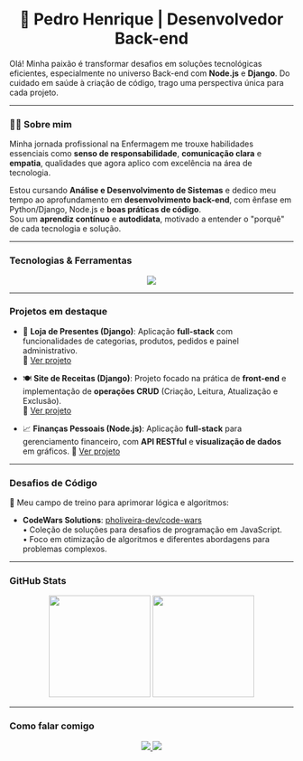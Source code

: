 <h1 align="center">🚀 Pedro Henrique | Desenvolvedor Back-end</h1>

<p>
  Olá! Minha paixão é transformar desafios em soluções tecnológicas eficientes, especialmente no universo Back-end com <strong>Node.js</strong> e <strong>Django</strong>. Do cuidado em saúde à criação de código, trago uma perspectiva única para cada projeto.
</p>

---

### 🧑‍💻 Sobre mim

Minha jornada profissional na Enfermagem me trouxe habilidades essenciais como <strong>senso de responsabilidade</strong>, <strong>comunicação clara</strong> e <strong>empatia</strong>, qualidades que agora aplico com excelência na área de tecnologia.

Estou cursando <strong>Análise e Desenvolvimento de Sistemas</strong> e dedico meu tempo ao aprofundamento em <strong>desenvolvimento back-end</strong>, com ênfase em Python/Django, Node.js e <strong>boas práticas de código</strong>.  
Sou um <strong>aprendiz contínuo</strong> e <strong>autodidata</strong>, motivado a entender o "porquê" de cada tecnologia e solução.

---

### Tecnologias & Ferramentas

<p align="center">
  <a href="https://skillicons.dev">
    <img src="https://skillicons.dev/icons?i=js,nodejs,html,css,python,django,git,github,mysql,vscode"/>
  </a>
</p>

---

### Projetos em destaque

- 🎁 **Loja de Presentes (Django)**: Aplicação **full-stack** com funcionalidades de categorias, produtos, pedidos e painel administrativo.  
  🔗 [Ver projeto](https://github.com/pholiveira-dev/balloon)

- 🍽️ **Site de Receitas (Django)**: Projeto focado na prática de **front-end** e implementação de **operações CRUD** (Criação, Leitura, Atualização e Exclusão).  
  🔗 [Ver projeto](https://github.com/pholiveira-dev/projeto-recipe)
  
- 📈 **Finanças Pessoais (Node.js)**: Aplicação **full-stack** para gerenciamento financeiro, com **API RESTful** e **visualização de dados** em gráficos.
  🔗 [Ver projeto]([https://github.com/pholiveira-dev/financas-pessoais](https://github.com/pholiveira-dev/financa))
---

### Desafios de Código

🧩 Meu campo de treino para aprimorar lógica e algoritmos:

- **CodeWars Solutions**: [pholiveira-dev/code-wars](https://github.com/pholiveira-dev/code-wars)  
  • Coleção de soluções para desafios de programação em JavaScript.  
  • Foco em otimização de algoritmos e diferentes abordagens para problemas complexos.

---

### GitHub Stats

<p align="center">
  <img height="180em" src="https://github-readme-stats.vercel.app/api?username=pholiveira-dev&show_icons=true&theme=dark&bg_color=000000&title_color=FFE81F&text_color=00BFFF&icon_color=FF6600&border_color=9933FF"/>
  <img height="180em" src="https://github-readme-stats.vercel.app/api/top-langs/?username=pholiveira-dev&layout=compact&theme=dark&bg_color=000000&title_color=FFE81F&text_color=00BFFF&icon_color=FF6600&border_color=9933FF"/>
</p>

---

### Como falar comigo

<p align="center">
  <a href="https://www.linkedin.com/in/pedro-henrique-037826186" target="_blank">
    <img src="https://skillicons.dev/icons?i=linkedin" />
  </a>
  <a href="mailto:pedro.alves@escs.edu.br">
    <img src="https://skillicons.dev/icons?i=gmail" />
  </a>
</p>
